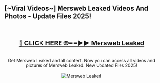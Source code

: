 <h2>[~Viral Videos~] Mersweb Leaked Videos And Photos - Update Files 2025!</h2>
<br>
<div align="center">
<h2><a href="https://top-ai-tools.click/QrbHav" rel="nofollow">🔴 CLICK HERE 🌐==►► Mersweb Leaked</a></h2>
<br>
Get Mersweb Leaked and all content. Now you can access all videos and pictures of Mersweb Leaked. New Updated Files 2025!
<br>
<br>
<a href="https://top-ai-tools.click/QrbHav" rel="nofollow" data-target="animated-image.originalLink"><img src="https://i.ibb.co.com/WyWwxjT/player-gif2.gif" alt="Mersweb Leaked" style="max-width: 100%; display: inline-block;" data-target="animated-image.originalImage"></a>
</div>
<br>